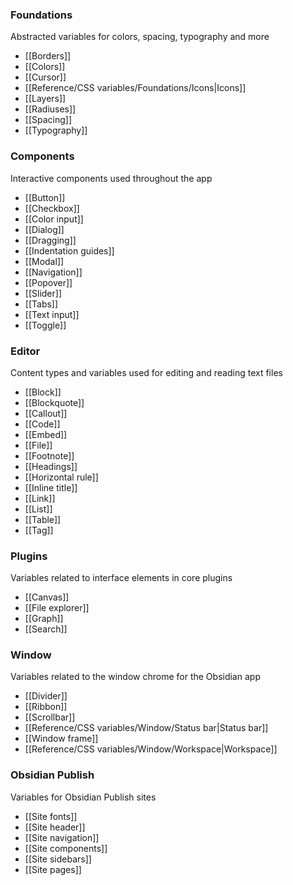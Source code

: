 ### Foundations

Abstracted variables for colors, spacing, typography and more

- [[Borders]]
- [[Colors]]
- [[Cursor]]
- [[Reference/CSS variables/Foundations/Icons|Icons]]
- [[Layers]]
- [[Radiuses]]
- [[Spacing]]
- [[Typography]]

### Components

Interactive components used throughout the app

- [[Button]]
- [[Checkbox]]
- [[Color input]]
- [[Dialog]]
- [[Dragging]]
- [[Indentation guides]]
- [[Modal]]
- [[Navigation]]
- [[Popover]]
- [[Slider]]
- [[Tabs]]
- [[Text input]]
- [[Toggle]]

### Editor

Content types and variables used for editing and reading text files

- [[Block]]
- [[Blockquote]]
- [[Callout]]
- [[Code]]
- [[Embed]]
- [[File]]
- [[Footnote]]
- [[Headings]]
- [[Horizontal rule]]
- [[Inline title]]
- [[Link]]
- [[List]]
- [[Table]]
- [[Tag]]

### Plugins

Variables related to interface elements in core plugins

- [[Canvas]]
- [[File explorer]]
- [[Graph]]
- [[Search]]

### Window

Variables related to the window chrome for the Obsidian app

- [[Divider]]
- [[Ribbon]]
- [[Scrollbar]]
- [[Reference/CSS variables/Window/Status bar|Status bar]]
- [[Window frame]]
- [[Reference/CSS variables/Window/Workspace|Workspace]]

### Obsidian Publish

Variables for Obsidian Publish sites

- [[Site fonts]]
- [[Site header]]
- [[Site navigation]]
- [[Site components]]
- [[Site sidebars]]
- [[Site pages]]
